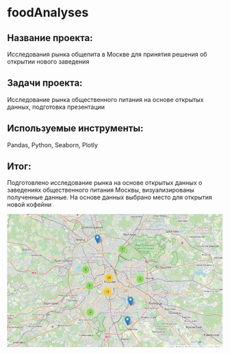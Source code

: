 # foodAnalyses
 
## Название проекта: 
Исследования рынка общепита в Москве для принятия решения об открытии нового заведения

## Задачи проекта: 
Исследование рынка общественного питания на основе открытых данных, подготовка презентации

## Используемые инструменты: 
Pandas, Python, Seaborn, Plotly

## Итог: 
Подготовлено исследование рынка на основе открытых данных о заведениях общественного питания Москвы, визуализированы полученные данные. На основе данных выбрано место для открытия новой кофейни

![alt text](./img/map.png)


